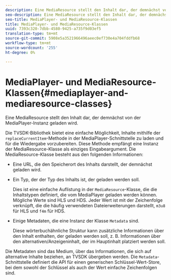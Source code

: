 ```yaml
---
description: Eine MediaResource stellt den Inhalt dar, der demnächst von der MediaPlayer-Instanz geladen wird.
seo-description: Eine MediaResource stellt den Inhalt dar, der demnächst von der MediaPlayer-Instanz geladen wird.
seo-title: MediaPlayer- und MediaResource-Klassen
title: MediaPlayer- und MediaResource-Klassen
uuid: 7393c320-7dbb-4580-9425-a735f9d03ef5
translation-type: tm+mt
source-git-commit: 5908e5a3521966496aeec0ef730e4a704fddfb68
workflow-type: tm+mt
source-wordcount: '255'
ht-degree: 0%

---
```



# MediaPlayer- und MediaResource-Klassen{#mediaplayer-and-mediaresource-classes}

Eine MediaResource stellt den Inhalt dar, der demnächst von der MediaPlayer-Instanz geladen wird.

<!--<a id="section_B09A012C97454AF58CE2269B800D8027"></a>-->

Die TVSDK-Bibliothek bietet eine einfache Möglichkeit, Inhalte mithilfe der `replaceCurrentItem`-Methode in der MediaPlayer-Schnittstelle zu laden und für die Wiedergabe vorzubereiten. Diese Methode empfängt eine Instanz der MediaResource-Klasse als einziges Eingabeargument. Die MediaResource-Klasse besteht aus den folgenden Informationen:

* Eine URL, die den Speicherort des Inhalts darstellt, der demnächst geladen wird.
* Ein Typ, der der Typ des Inhalts ist, der geladen werden soll.

   Dies ist eine einfache Auflistung in der `MediaResource`-Klasse, die die Inhaltstypen definiert, die vom MediaPlayer geladen werden können. Mögliche Werte sind HLS und HDS. Jeder Wert ist mit der Zeichenfolge verknüpft, die die häufig verwendeten Dateierweiterungen darstellt, `m3u8` für HLS und `f4m` für HDS.
* Einige Metadaten, die eine Instanz der Klasse `Metadata` sind.

   Diese wörterbuchähnliche Struktur kann zusätzliche Informationen über den Inhalt enthalten, der geladen werden soll, z. B. Informationen über den alternativen/Anzeigeninhalt, der im Hauptinhalt platziert werden soll.

Die Metadaten sind das Medium, über das Informationen, die sich auf alternative Inhalte beziehen, an TVSDK übergeben werden. Die `Metadata`-Schnittstelle definiert die API für einen generischen Schlüssel-Wert-Store, bei dem sowohl der Schlüssel als auch der Wert einfache Zeichenfolgen sind.
